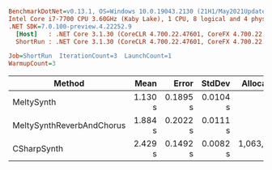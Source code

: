 ``` ini

BenchmarkDotNet=v0.13.1, OS=Windows 10.0.19043.2130 (21H1/May2021Update)
Intel Core i7-7700 CPU 3.60GHz (Kaby Lake), 1 CPU, 8 logical and 4 physical cores
.NET SDK=7.0.100-preview.4.22252.9
  [Host]   : .NET Core 3.1.30 (CoreCLR 4.700.22.47601, CoreFX 4.700.22.47602), X64 RyuJIT
  ShortRun : .NET Core 3.1.30 (CoreCLR 4.700.22.47601, CoreFX 4.700.22.47602), X64 RyuJIT

Job=ShortRun  IterationCount=3  LaunchCount=1  
WarmupCount=3  

```
|                    Method |    Mean |    Error |   StdDev |   Allocated |
|-------------------------- |--------:|---------:|---------:|------------:|
|                MeltySynth | 1.130 s | 0.1895 s | 0.0104 s |           - |
| MeltySynthReverbAndChorus | 1.884 s | 0.2022 s | 0.0111 s |           - |
|               CSharpSynth | 2.429 s | 0.1492 s | 0.0082 s | 1,063,944 B |
